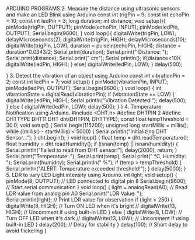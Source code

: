 ARDUINO PROGRAMS
2. Measure the distance using ultrasonic sensors and make an LED Blink using Arduino
const int trigPin = 9;
const int echoPin = 10;
const int ledPin = 3;
long duration;
int distance;
void setup(){
 pinMode(trigPin, OUTPUT);
 pinMode(echoPin, INPUT);
 pinMode(ledPin, OUTPUT);
 Serial.begin(9600);
}
void loop(){
 digitalWrite(trigPin, LOW);
 delayMicroseconds(2);
 digitalWrite(trigPin, HIGH);
 delayMicroseconds(10);
 digitalWrite(trigPin, LOW);
 duration = pulseIn(echoPin, HIGH);
 distance = duration*0.0343/2;
 Serial.print(duration);
 Serial.print(" Distance: ");
 Serial.print(distance);
 Serial.print(" cm");
 Serial.println();
 if(distance<10){
 digitalWrite(ledPin, HIGH);
 }
 else{
 digitalWrite(ledPin, LOW);
 }
 delay(500);

}
3. Detect the vibration of an object using Arduino
const int vibrationPin = 2;
const int ledPin = 7;
void setup() {
 pinMode(vibrationPin, INPUT);
 pinMode(ledPin, OUTPUT);
 Serial.begin(9600);
}
void loop() {
 int vibrationState = digitalRead(vibrationPin);
 if (vibrationState == LOW) {
 digitalWrite(ledPin, HIGH);
 Serial.println("Vibration Detected!");
 delay(500);
 } else {
 digitalWrite(ledPin, LOW);
 delay(500);
 }
}
4. Temperature Notification using Arduino.
#include <DHT.h>
#define DHTPIN 2
#define DHTTYPE DHT11
DHT dht(DHTPIN, DHTTYPE);
const float tempThreshold = 30.0;
void setup() {
 Serial.begin(115200);
 unsigned long startMillis = millis();
 while ((millis() - startMillis) < 5000) {
 Serial.println("Initializing DHT Sensor...");
 }
 dht.begin();
}
void loop() {
 float temp = dht.readTemperature();
 float humidity = dht.readHumidity();
 if (isnan(temp) || isnan(humidity)) {
 Serial.println("Failed to read from DHT sensor!");
 delay(2000);
 return;
 }
 Serial.print("Temperature: ");
 Serial.print(temp);
 Serial.print(" °C, Humidity: ");
 Serial.print(humidity);
 Serial.println(" %");
 if (temp > tempThreshold) {
 Serial.println("ALERT: Temperature exceeded threshold!");
 }
 delay(5000);
}
5. LDR to vary LED Light intensity using Arduino.
int light;
void setup() {
 pinMode(8, OUTPUT); // LED connected to digital pin 8
 Serial.begin(9600); // Start serial communication
}
void loop() {
 light = analogRead(A0); // Read LDR value from analog pin A0
 Serial.print("LDR Value: ");
 Serial.println(light); // Print LDR value for observation
 if (light > 250) {
 digitalWrite(8, HIGH); // Turn ON LED when it's bright
 // digitalWrite(13, HIGH); // Uncomment if using built-in LED
 } else {
 digitalWrite(8, LOW); // Turn OFF LED when it's dark
 // digitalWrite(13, LOW); // Uncomment if using built-in LED
 }
 delay(200); // Delay for stability
}
 delay(100); // Short delay to avoid flickering
}
